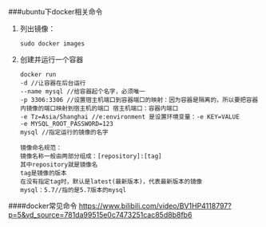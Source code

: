 ###ubuntu下docker相关命令
1. 列出镜像：
    ```
    sudo docker images
    ```
2. 创建并运行一个容器
    ```shell
    docker run 
    -d //让容器在后台运行
    --name mysql //给容器起个名字，必须唯一
    -p 3306:3306 //设置宿主机端口到容器端口的映射：因为容器是隔离的，所以要把容器内镜像的端口映射到宿主机的端口 宿主机端口：容器内端口
    -e Tz=Asia/Shanghai //e:environment 是设置环境变量：-e KEY=VALUE
    -e MYSQL_ROOT_PASSWORD=123
    mysql //指定运行的镜像的名字

    镜像命名规范：
    镜像名称一般由两部分组成：[repository]:[tag]
    其中repository就是镜像名
    tag是镜像的版本
    在没有指定tag时，默认是latest(最新版本)，代表最新版本的镜像
    mysql：5.7//指的是5.7版本的mysql
    ```
####docker常见命令
https://www.bilibili.com/video/BV1HP4118797?p=5&vd_source=781da99515e0c7473251cac85d8b8fb6